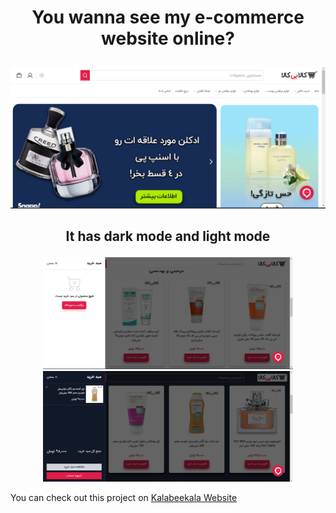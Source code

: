 # <p align="center"> You wanna see my e-commerce website online?</p>

<img src="public/images/readme/img (2).png"/>

## <p align="center">It has dark mode and light mode</p>

<section width="100%" display="flex" align="center" justify-content="center" gap="2rem">
<img src="public/images/readme/img (3).png" width="400"/>
<img src="public/images/readme/img (6).png" width="400"/>
</section>

You can check out this project on [Kalabeekala Website](https://kalabeekala.iran.liara.run/)


